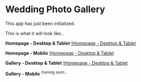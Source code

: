# Wedding Photo Gallery

This app has just been initialized.

This is what it will look like... 

**Homepage - Desktop & Tablet**
[!Homepage - Desktop & Tablet](./docs/TumultyEverAfter-IpadDesktop-Home.png)

**Homepage - Mobile**
[!Homepage - Desktop & Tablet](./docs/TumultyEverAfter-Mobile-Gallery.png)

**Gallery - Desktop & Tablet**
[!Homepage - Desktop & Tablet](./docs/TumultyEverAfter-IpadDesktop-Gallery.png)


**Gallery - Mobile**
<sup>Coming soon...</sup>